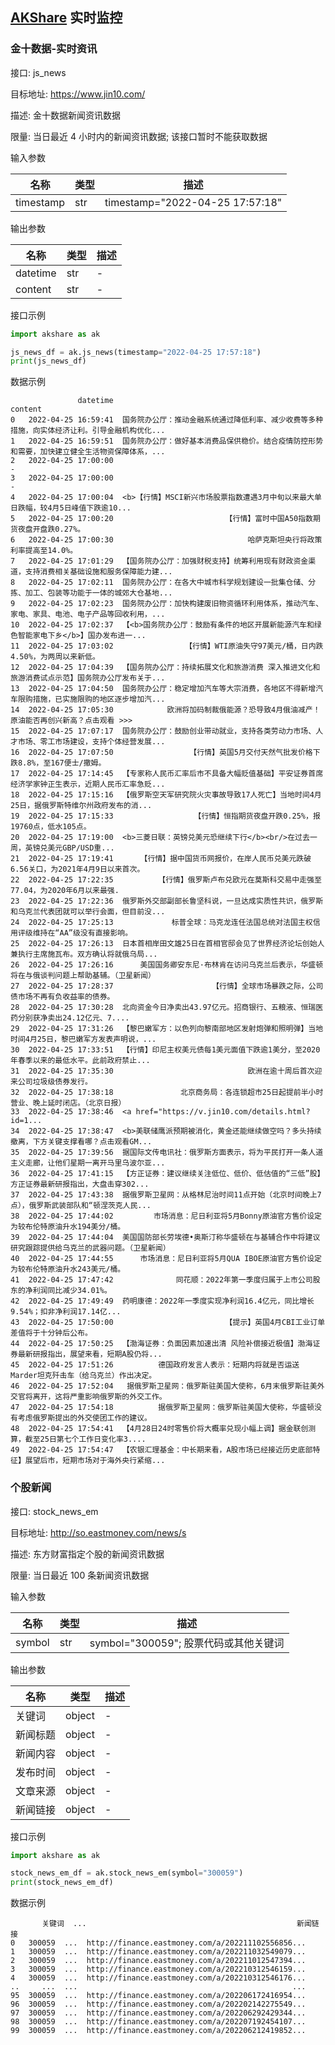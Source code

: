 ## [AKShare](https://github.com/akfamily/akshare) 实时监控

### 金十数据-实时资讯

接口: js_news

目标地址: https://www.jin10.com/

描述: 金十数据新闻资讯数据

限量: 当日最近 4 小时内的新闻资讯数据; 该接口暂时不能获取数据

输入参数

| 名称        | 类型  | 描述                              |
|-----------|-----|---------------------------------|
| timestamp | str | timestamp="2022-04-25 17:57:18" |

输出参数

| 名称       | 类型  | 描述  |
|----------|-----|-----|
| datetime | str | -   |
| content  | str | -   |

接口示例

```python
import akshare as ak

js_news_df = ak.js_news(timestamp="2022-04-25 17:57:18")
print(js_news_df)
```

数据示例

```
               datetime                                            content
0   2022-04-25 16:59:41  国务院办公厅：推动金融系统通过降低利率、减少收费等多种措施，向实体经济让利。引导金融机构优化...
1   2022-04-25 16:59:51  国务院办公厅：做好基本消费品保供稳价。结合疫情防控形势和需要，加快建立健全生活物资保障体系，...
2   2022-04-25 17:00:00                                                  -
3   2022-04-25 17:00:00                                                  -
4   2022-04-25 17:00:04  <b>【行情】MSCI新兴市场股票指数遭遇3月中旬以来最大单日跌幅，较4月5日峰值下跌逾10...
5   2022-04-25 17:00:20                         【行情】富时中国A50指数期货夜盘开盘跌0.27%。
6   2022-04-25 17:00:30                              哈萨克斯坦央行将政策利率提高至14.0%。
7   2022-04-25 17:01:29  【国务院办公厅：加强财税支持】统筹利用现有财政资金渠道，支持消费相关基础设施和服务保障能力建...
8   2022-04-25 17:02:11  国务院办公厅：在各大中城市科学规划建设一批集仓储、分拣、加工、包装等功能于一体的城郊大仓基地...
9   2022-04-25 17:02:23  国务院办公厅：加快构建废旧物资循环利用体系，推动汽车、家电、家具、电池、电子产品等回收利用，...
10  2022-04-25 17:02:37  【<b>国务院办公厅：鼓励有条件的地区开展新能源汽车和绿色智能家电下乡</b>】国办发布进一...
11  2022-04-25 17:03:02                【行情】WTI原油失守97美元/桶，日内跌4.50%，为两周以来新低。
12  2022-04-25 17:04:39  【国务院办公厅：持续拓展文化和旅游消费 深入推进文化和旅游消费试点示范】国务院办公厅发布关于...
13  2022-04-25 17:04:50  国务院办公厅：稳定增加汽车等大宗消费，各地区不得新增汽车限购措施，已实施限购的地区逐步增加汽...
14  2022-04-25 17:05:30            欧洲将加码制裁俄能源？恐导致4月俄油减产！原油能否再创兴新高？点击观看 >>>
15  2022-04-25 17:07:17  国务院办公厅：鼓励创业带动就业，支持各类劳动力市场、人才市场、零工市场建设，支持个体经营发展...
16  2022-04-25 17:07:50                 【行情】英国5月交付天然气批发价格下跌8.8%，至167便士/撒姆。
17  2022-04-25 17:14:45  【专家称人民币汇率后市不具备大幅贬值基础】平安证券首席经济学家钟正生表示，近期人民币汇率急贬...
18  2022-04-25 17:15:16  【俄罗斯空天军研究院火灾事故导致17人死亡】当地时间4月25日，据俄罗斯特维尔州政府发布的消...
19  2022-04-25 17:15:33                  【行情】恒指期货夜盘开跌0.25%，报19760点，低水105点。
20  2022-04-25 17:19:00  <b>三菱日联：英镑兑美元恐继续下行</b><br/>在过去一周，英镑兑美元GBP/USD重...
21  2022-04-25 17:19:41      【行情】据中国货币网报价，在岸人民币兑美元跌破6.56关口，为2021年4月9日以来首次。
22  2022-04-25 17:22:35          【行情】俄罗斯卢布兑欧元在莫斯科交易中走强至77.04，为2020年6月以来最强.
23  2022-04-25 17:22:36  俄罗斯外交部副部长鲁坚科说，一旦达成实质性共识，俄罗斯和乌克兰代表团就可以举行会面，但目前没...
24  2022-04-25 17:25:13             标普全球：马克龙连任法国总统对法国主权信用评级维持在“AA”级没有直接影响。
25  2022-04-25 17:26:13  日本首相岸田文雄25日在首相官邸会见了世界经济论坛创始人兼执行主席施瓦布。双方确认将就俄乌局...
26  2022-04-25 17:26:16      美国国务卿安东尼·布林肯在访问乌克兰后表示，华盛顿将在与俄谈判问题上帮助基辅。（卫星新闻）
27  2022-04-25 17:28:37                      【行情】全球市场暴跌之际，公司债市场不再有负收益率的债券。
28  2022-04-25 17:30:28  北向资金今日净卖出43.97亿元。招商银行、五粮液、恒瑞医药分别获净卖出24.12亿元、7....
29  2022-04-25 17:31:26  【黎巴嫩军方：以色列向黎南部地区发射炮弹和照明弹】当地时间4月25日，黎巴嫩军方发表声明说，...
30  2022-04-25 17:33:51  【行情】印尼主权美元债每1美元面值下跌逾1美分，至2020年春季以来的最低水平。此前政府禁止...
31  2022-04-25 17:35:30                              欧洲在逾十周后首次迎来公司垃圾级债券发行。
32  2022-04-25 17:38:18               北京商务局：各连锁超市25日起提前半小时营业、晚上延时闭店。（北京日报）
33  2022-04-25 17:38:46  <a href="https://v.jin10.com/details.html?id=1...
34  2022-04-25 17:38:47  <b>美联储鹰派预期被消化，黄金还能继续做空吗？多头持续撤离，下方关键支撑看哪？点击观看GM...
35  2022-04-25 17:39:56  据国际文传电讯社：俄罗斯方面表示，将为平民打开一条人道主义走廊，让他们星期一离开马里乌波尔亚...
36  2022-04-25 17:41:15  【方正证券：建议继续关注低位、低价、低估值的“三低”股】方正证券最新研报指出，大盘击穿302...
37  2022-04-25 17:43:38  据俄罗斯卫星网：从格林尼治时间11点开始（北京时间晚上7点），俄罗斯武装部队和“顿涅茨克人民...
38  2022-04-25 17:44:02         市场消息：尼日利亚将5月Bonny原油官方售价设定为较布伦特原油升水194美分/桶。
39  2022-04-25 17:44:04  美国国防部长劳埃德•奥斯汀称华盛顿在与基辅合作中将建议研究跟踪提供给乌克兰的武器问题。（卫星新闻）
40  2022-04-25 17:44:55      市场消息：尼日利亚将5月QUA IBOE原油官方售价设定为较布伦特原油升水243美元/桶。
41  2022-04-25 17:47:42              同花顺：2022年第一季度归属于上市公司股东的净利润同比减少34.01%。
42  2022-04-25 17:49:49  药明康德：2022年一季度实现净利润16.4亿元，同比增长9.54%；扣非净利润17.14亿...
43  2022-04-25 17:50:00                         【提示】英国4月CBI工业订单差值将于十分钟后公布。
44  2022-04-25 17:50:25  【渤海证券：负面因素加速出清 风险补偿接近极值】渤海证券最新研报指出，展望来看，短期A股仍将...
45  2022-04-25 17:51:26          德国政府发言人表示：短期内将就是否运送Marder坦克歼击车（给乌克兰）作出决定。
46  2022-04-25 17:52:04   据俄罗斯卫星网：俄罗斯驻美国大使称，6月末俄罗斯驻美外交官将离开，这将严重影响俄罗斯的外交工作。
47  2022-04-25 17:54:18          据俄罗斯卫星网：俄罗斯驻美国大使称，华盛顿没有考虑俄罗斯提出的外交使团工作的建议。
48  2022-04-25 17:54:41  【4月28日24时零售价将大概率兑现小幅上调】据金联创测算，截至25日第七个工作日变化率3....
49  2022-04-25 17:54:47  【农银汇理基金：中长期来看，A股市场已经接近历史底部特征】展望后市，短期市场对于海外央行紧缩...
```

### 个股新闻

接口: stock_news_em

目标地址: http://so.eastmoney.com/news/s

描述: 东方财富指定个股的新闻资讯数据

限量: 当日最近 100 条新闻资讯数据

输入参数

| 名称     | 类型  | 描述                          |
|--------|-----|-----------------------------|
| symbol | str | symbol="300059"; 股票代码或其他关键词 |

输出参数

| 名称   | 类型     | 描述  |
|------|--------|-----|
| 关键词  | object | -   |  
| 新闻标题 | object | -   |  
| 新闻内容 | object | -   |  
| 发布时间 | object | -   |  
| 文章来源 | object | -   |  
| 新闻链接 | object | -   |  

接口示例

```python
import akshare as ak

stock_news_em_df = ak.stock_news_em(symbol="300059")
print(stock_news_em_df)
```

数据示例

```
       关键词  ...                                               新闻链接
0   300059  ...  http://finance.eastmoney.com/a/202211102556856...
1   300059  ...  http://finance.eastmoney.com/a/202211032549079...
2   300059  ...  http://finance.eastmoney.com/a/202211012547394...
3   300059  ...  http://finance.eastmoney.com/a/202210312546159...
4   300059  ...  http://finance.eastmoney.com/a/202210312546176...
..     ...  ...                                                ...
95  300059  ...  http://finance.eastmoney.com/a/202206172416954...
96  300059  ...  http://finance.eastmoney.com/a/202202142275549...
97  300059  ...  http://finance.eastmoney.com/a/202206292429344...
98  300059  ...  http://finance.eastmoney.com/a/202207192454107...
99  300059  ...  http://finance.eastmoney.com/a/202206212419852...
```
